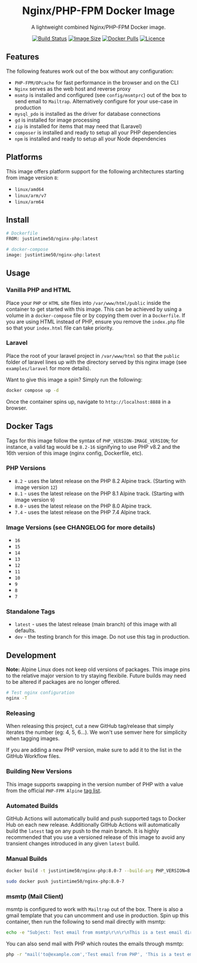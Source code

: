 <div align="center">

# Nginx/PHP-FPM Docker Image

A lightweight combined Nginx/PHP-FPM Docker image.

[![Build Status](https://github.com/Justintime50/nginx-php-docker/workflows/build/badge.svg)](https://github.com/Justintime50/nginx-php-docker/actions)
[![Image Size](https://img.shields.io/docker/image-size/justintime50/nginx-php)](https://hub.docker.com/repository/docker/justintime50/nginx-php)
[![Docker Pulls](https://img.shields.io/docker/pulls/justintime50/nginx-php)](https://hub.docker.com/repository/docker/justintime50/nginx-php)
[![Licence](https://img.shields.io/github/license/justintime50/nginx-php-docker)](LICENSE)

</div>

## Features

The following features work out of the box without any configuration:

- `PHP-FPM/OPcache` for fast performance in the browser and on the CLI
- `Nginx` serves as the web host and reverse proxy
- `msmtp` is installed and configured (see `config/msmtprc`) out of the box to send email to `Mailtrap`. Alternatively configure for your use-case in production
- `mysql_pdo` is installed as the driver for database connections
- `gd` is installed for image processing
- `zip` is installed for items that may need that (Laravel)
- `composer` is installed and ready to setup all your PHP dependencies
- `npm` is installed and ready to setup all your Node dependencies

## Platforms

This image offers platform support for the following architectures starting from image version `8`:

- `linux/amd64`
- `linux/arm/v7`
- `linux/arm64`

## Install

```bash
# Dockerfile
FROM: justintime50/nginx-php:latest

# docker-compose
image: justintime50/nginx-php:latest
```

## Usage

### Vanilla PHP and HTML

Place your `PHP` or `HTML` site files into `/var/www/html/public` inside the container to get started with this image. This can be achieved by using a volume in a `docker-compose` file or by copying them over in a `Dockerfile`. If you are using HTML instead of PHP, ensure you remove the `index.php` file so that your `index.html` file can take priority.

### Laravel

Place the root of your laravel project in `/var/www/html` so that the `public` folder of laravel lines up with the directory served by this nginx image (see `examples/laravel` for more details).

Want to give this image a spin? Simply run the following:

```bash
docker compose up -d
```

Once the container spins up, navigate to `http://localhost:8888` in a browser.

## Docker Tags

Tags for this image follow the syntax of `PHP_VERSION-IMAGE_VERSION`; for instance, a valid tag would be `8.2-16` signifying to use PHP v8.2 and the 16th version of this image (nginx config, Dockerfile, etc).

### PHP Versions

- `8.2` - uses the latest release on the PHP 8.2 Alpine track. (Starting with image version `12`)
- `8.1` - uses the latest release on the PHP 8.1 Alpine track. (Starting with image version `9`)
- `8.0` - uses the latest release on the PHP 8.0 Alpine track.
- `7.4` - uses the latest release on the PHP 7.4 Alpine track.

### Image Versions (see CHANGELOG for more details)

- `16`
- `15`
- `14`
- `13`
- `12`
- `11`
- `10`
- `9`
- `8`
- `7`

### Standalone Tags

- `latest` - uses the latest release (main branch) of this image with all defaults.
- `dev` - the testing branch for this image. Do not use this tag in production.

## Development

**Note:** Alpine Linux does not keep old versions of packages. This image pins to the relative major version to try staying flexibile. Future builds may need to be altered if packages are no longer offered.

```bash
# Test nginx configuration
nginx -T
```

### Releasing

When releasing this project, cut a new GitHub tag/release that simply iterates the number (eg: 4, 5, 6...). We won't use semver here for simplicity when tagging images.

If you are adding a new PHP version, make sure to add it to the list in the GitHub Workflow files.

### Building New Versions

This image supports swapping in the version number of PHP with a value from the official `PHP-FPM Alpine` [tag list](https://hub.docker.com/_/php).

### Automated Builds

GitHub Actions will automatically build and push supported tags to Docker Hub on each new release. Additionally GitHub Actions will automatically build the `latest` tag on any push to the main branch. It is highly recommended that you use a versioned release of this image to avoid any transient changes introduced in any given `latest` build.

### Manual Builds

```bash
docker build -t justintime50/nginx-php:8.0-7 --build-arg PHP_VERSION=8.0 .

sudo docker push justintime50/nginx-php:8.0-7
```

### msmtp (Mail Client)

msmtp is configured to work with `Mailtrap` out of the box. There is also a gmail template that you can uncomment and use in production. Spin up this container, then run the following to send mail directly with msmtp:

```bash
echo -e "Subject: Test email from msmtp\r\n\r\nThis is a test email direct from msmtp" |msmtp --debug --from from@example.com -t to@example.com
```

You can also send mail with PHP which routes the emails through msmtp:

```bash
php -r "mail('to@example.com','Test email from PHP', 'This is a test email from PHP');"
```
